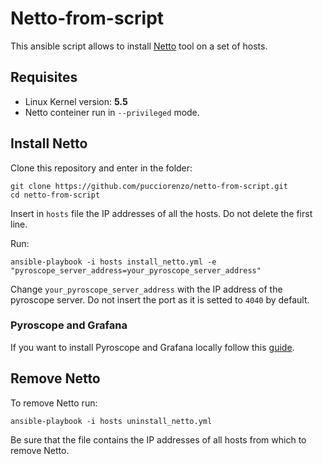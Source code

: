 # Netto-from-script
This ansible script allows to install [Netto](https://github.com/miolad/netto) tool on a set of hosts.
## Requisites
- Linux Kernel version: **5.5**
- Netto conteiner run in `--privileged` mode.
## Install Netto
Clone this repository and enter in the folder:
```
git clone https://github.com/pucciorenzo/netto-from-script.git
cd netto-from-script
```
Insert in `hosts` file the IP addresses of all the hosts. Do not delete the first line.

Run:
```
ansible-playbook -i hosts install_netto.yml -e "pyroscope_server_address=your_pyroscope_server_address"
```
Change `your_pyroscope_server_address` with the IP address of the pyroscope server. Do not insert the port as it is setted to `4040` by default.
### Pyroscope and Grafana
If you want to install Pyroscope and Grafana locally follow this [guide](https://grafana.com/docs/pyroscope/latest/get-started/).
## Remove Netto
To remove Netto run:
```
ansible-playbook -i hosts uninstall_netto.yml
```
Be sure that the file contains the IP addresses of all hosts from which to remove Netto.

